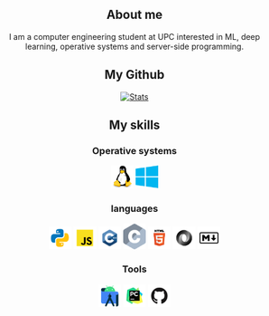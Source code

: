 <div id="content" align="center">

## About me
I am a computer engineering student at UPC interested in ML, deep learning, operative systems and server-side programming.

## My Github

[![Stats](https://github-readme-stats.vercel.app/api?username=raulgilabert&show_icons=true&theme=github_dark)](https://github.com/raulgilabert)

## My skills
### Operative systems

[<img src="logos/linux.svg" width=40 max-height=40>](https://www.kernel.org/) [<img src="logos/windows.svg" width=40 max-height=40>](https://www.microsoft.com/en-us/windows/)

### languages

[<img src="logos/python.svg" width=40 max-height=40>](https://www.python.org/) [<img src="logos/javascript.svg" width=40 max-height=40>](https://www.javascript.com/) [<img src="logos/c++.svg" width=40 max-height=40>](https://isocpp.org/) [<img src="logos/c.svg" width=40 max-height=40>](https://www.iso.org/standard/74528.html) [<img src="logos/html.svg" width=40 max-height=40>](https://html.spec.whatwg.org/) [<img src="logos/json.svg" width=40 max-height=40>](https://www.json.org/json-en.html) [<img src="logos/markdown.svg" width=40 max-height=40>](https://daringfireball.net/projects/markdown/)

### Tools

[<img src="logos/android-studio.svg" width=40 max-height=40>](https://developer.android.com/studio/index.html) [<img src="logos/pycharm.svg" width=40 max-height=40>](https://www.jetbrains.com/pycharm/) [<img src="logos/github.svg" width=40 max-height=40>](https://github.com/)

</div>
